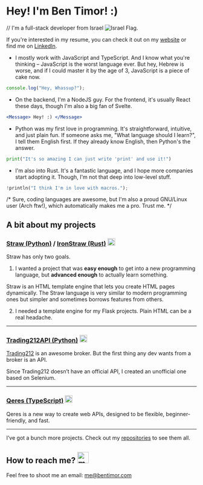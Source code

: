 
# Hey! I'm Ben Timor! :)

// I'm a full-stack developer from Israel ![Israel Flag](https://i.imgur.com/5WoWl1s.png).

If you're interested in my resume, you can check it out on my [website](https://bentimor.com) or find me on [LinkedIn](https://www.linkedin.com/in/bentimor).

- I mostly work with JavaScript and TypeScript. And I know what you're thinking – JavaScript is the worst language ever. But hey, Hebrew is worse, and if I could master it by the age of 3, JavaScript is a piece of cake now.

```js
console.log("Hey, Whassup?");
```

- On the backend, I'm a NodeJS guy. For the frontend, it's usually React these days, though I'm also a big fan of Svelte.

```jsx
<Message> Hey! :) </Message>
```

- Python was my first love in programming. It's straightforward, intuitive, and just plain fun. If someone asks me, "What language should I learn?", I tell them English first. If they already know English, then Python's the answer.

```py
print("It's so amazing I can just write 'print' and use it!")
```

- I'm also into Rust. It's a fantastic language, and I hope more companies start adopting it. Though, I'm not that deep into low-level stuff.

```rust
!println("I think I'm in love with macros.");
```

/* Sure, coding languages are awesome, but I'm also a proud GNU/Linux user (Arch ftw!), which automatically makes me a pro. Trust me. */

## A bit about my projects

### [Straw (Python)](https://github.com/BenTimor/Straw) / [IronStraw (Rust)](https://github.com/BenTimor/IronStraw) <img src=https://static.thenounproject.com/png/563031-200.png alt=straw height=20>

Straw has only two goals.

1. I wanted a project that was **easy enough** to get into a new programming language, but **advanced enough** to actually learn something. <br />

Straw is an HTML template engine that lets you create HTML pages dynamically. The Straw language is very similar to modern programming ones but simpler and sometimes borrows features from others.

2. I needed a template engine for my Flask projects. Plain HTML can be a real headache.

---

### [Trading212API (Python)](https://github.com/BenTimor/Trading212API) <img src=https://cdn1.iconfinder.com/data/icons/infographic-vol-7/512/10-512.png alt=graph height=20>

[Trading212](https://www.trading212.com) is an awesome broker. But the first thing any dev wants from a broker is an API.

Since Trading212 doesn’t have an official API, I created an unofficial one based on Selenium.

---

### [Qeres (TypeScript)](https://github.com/BenTimor/Qeres) <img src=https://static.wikia.nocookie.net/minecraft/images/f/f3/LapisLazuliBlock.png alt=lapis height=20>

Qeres is a new way to create web APIs, designed to be flexible, beginner-friendly, and fast.

---

I’ve got a bunch more projects. Check out my [repositories](https://github.com/BenTimor?tab=repositories) to see them all.

## How to reach me? <img alt=message height=30 src=https://i.imgur.com/FWm6eWP.png>

Feel free to shoot me an email: me@bentimor.com

